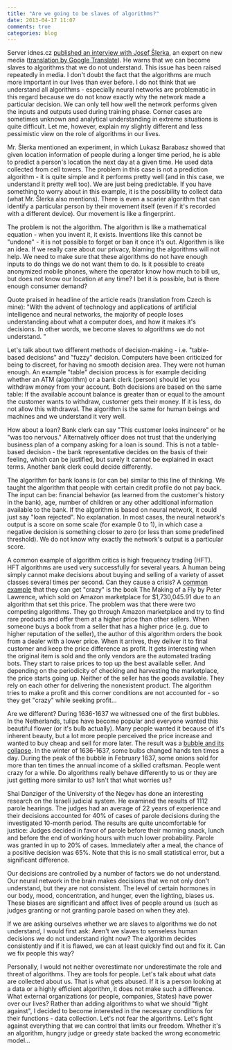 ```yaml
---
title: "Are we going to be slaves of algorithms?"
date: 2013-04-17 11:07
comments: true
categories: blog
---
```


Server idnes.cz [published an interview with Josef Šlerka](http://zpravy.idnes.cz/muzeme-se-stat-otroky-algoritmu-jimz-nebudeme-rozumet-varuje-expert-na-nova-media-g21-/kavarna.aspx?c=A130409_172339_kavarna_chu), an expert on new
media ([translation by Google Translate](http://translate.google.com/translate?sl=cs&tl=en&js=n&prev=_t&hl=en&ie=UTF-8&eotf=1&u=http%3A%2F%2Fzpravy.idnes.cz%2Fmuzeme-se-stat-otroky-algoritmu-jimz-nebudeme-rozumet-varuje-expert-na-nova-media-g21-%2Fkavarna.aspx%3Fc%3DA130409_172339_kavarna_chu)). He warns that we can become slaves to algorithms that we do
not understand. This issue has been raised repeatedly in media. I
don't doubt the fact that the algorithms are much more important in
our lives than ever before. I do not think that we understand all
algorithms - especially neural networks are problematic in this
regard because we do not know exactly why the network made a
particular decision. We can only tell how well the network performs
given the inputs and outputs used during training phase. Corner
cases are sometimes unknown and analytical understanding in extreme
situations is quite difficult. Let me, however, explain my slightly
different and less pessimistic view on the role of algorithms in
our lives.

Mr. Šlerka mentioned an
experiment, in which Lukasz Barabasz showed that given location
information of people during a longer time period, he is able to
predict a person's location the next day at a given time. He used
data collected from cell towers. The problem in this case is not a
prediction algorithm - it is quite simple and it performs pretty
well (and in this case, we understand it pretty well too). We are
just being predictable. If you have something to worry about in
this example, it is the possibility to collect data (what Mr.
Šlerka also mentions). There is even a scarier algorithm
that can identify a particular person by their movement itself
(even if it's recorded with a different device). Our movement is
like a fingerprint.

The problem is not the algorithm. The
algorithm is like a mathematical equation - when you invent it, it
exists. Inventions like this cannot be "undone" - it is not
possible to forget or ban it once it's out. Algorithm is like an
idea. If we really care about our privacy, blaming the algorithms
will not help. We need to make sure that these algorithms do not
have enough inputs to do things we do not want them to do. Is it
possible to create anonymized mobile phones, where the operator
know how much to bill us, but does not know our location at any
time? I bet it is possible, but is there enough consumer
demand?

Quote praised in headline of the article reads (translation from Czech is
mine): "With the advent of technology and applications of
artificial intelligence and neural networks, the majority of people
loses understanding about what a computer does, and how it makes
it's decisions. In other words, we become slaves to algorithms we
do not understand. "

Let's talk about two different
methods of decision-making - i.e. "table-based decisions" and
"fuzzy" decision. Computers have been criticized for being to
discreet, for having no smooth decision area. They were not human
enough. An example "table" decision process is for example deciding
whether an ATM (algorithm) or a bank clerk (person) should let you
withdraw money from your account. Both decisions are based on the
same table: If the available account balance is greater than or
equal to the amount the customer wants to withdraw, customer gets
their money. If it is less, do not allow this withdrawal. The
algorithm is the same for human beings and machines and we
understand it very well.

How about a loan? Bank clerk can say
"This customer looks insincere" or he "was too nervous."
Alternatively officer does not trust that the underlying business
plan of a company asking for a loan is sound. This is not a
table-based decision - the bank representative decides on the basis
of their feeling, which can be justified, but surely it cannot be
explained in exact terms. Another bank clerk could decide
differently.

The algorithm for bank loans is (or
can be) similar to this line of thinking. We taught the algorithm
that people with certain credit profile do not pay back. The input
can be: financial behavior (as learned from the customer's history
in the bank), age, number of children or any other additional
information available to the bank. If the algorithm is based on
neural network, it could just say "loan rejected". No explanation.
In most cases, the neural network's output is a score on some scale
(for example 0 to 1), in which case a negative decision is
something closer to zero (or less than some predefined threshold).
We do not know why exactly the network's output is a particular
score.

A common example of algorithm critics
is high frequency trading (HFT). HFT algorithms are used very
successfully for several years. A human being simply cannot make
decisions about buying and selling of a variety of asset classes
several times per second. Can they cause a crisis? A [common example](http://www.michaeleisen.org/blog/?p=358) that they
can get "crazy" is the book The Making of a Fly by Peter
Lawrence, which sold on Amazon marketplace for $1,730,045.91 due to
an algorithm that set this price. The problem was that there were
two competing algorithms. They go through Amazon marketplace and
try to find rare products and offer them at a higher price than
other sellers. When someone buys a book from a seller that has a
higher price (e.g. due to higher reputation of the seller), the
author of this algorithm orders the book from a dealer with a lower
price. When it arrives, they deliver it to final customer and keep
the price difference as profit. It gets interesting when the
original item is sold and the only vendors are the automated
trading bots. They start to raise prices to top up the best
available seller. And depending on the periodicity of checking and
harvesting the marketplace, the price starts going up. Neither of
the seller has the goods available. They rely on each other for
delivering the nonexistent product. The algorithm tries to make a
profit and this corner conditions are not accounted for - so they
get "crazy" while seeking profit...

Are we different? During 1636-1637 we
witnessed one of the first bubbles. In the Netherlands, tulips have
become popular and everyone wanted this beautiful flower (or it's
bulb actually). Many people wanted it because of it's inherent
beauty, but a lot more people perceived the price increase and
wanted to buy cheap and sell for more later. The result was a
[bubble and its collapse](https://en.wikipedia.org/wiki/File:Tulip_price_index1.svg).
In the winter of 1636-1637, some bulbs
changed hands ten times a day. During the peak of the bubble in
February 1637, some onions sold for more than ten times the annual
income of a skilled craftsman. People went crazy for a while. Do
algorithms really behave differently to us or they are just getting
more similar to us? Isn't that what worries us?

Shai Danziger of the University of
the Negev has done an interesting research on the Israeli judicial
system. He examined the results of 1112 parole hearings. The judges
had an average of 22 years of experience and their decisions
accounted for 40% of cases of parole decisions during the
investigated 10-month period. The results are quite uncomfortable
for justice: Judges decided in favor of parole before their morning
snack, lunch and before the end of working hours with much lower
probability. Parole was granted in up to 20% of cases. Immediately
after a meal, the chance of a positive decision was 65%. Note that
this is no small statistical error, but a significant
difference.

Our decisions are controlled by a
number of factors we do not understand. Our neural network in the
brain makes decisions that we not only don't understand, but they
are not consistent. The level of certain hormones in our body,
mood, concentration, and hunger, even the lighting, biases us.
These biases are significant and affect lives of people around us
(such as judges granting or not granting parole based on when they
ate).

If we are asking ourselves whether we
are slaves to algorithms we do not understand, I would first ask:
Aren't we slaves to senseless human decisions we do not understand
right now? The algorithm decides consistently and if it is flawed,
we can at least quickly find out and fix it. Can we fix people this
way?

Personally, I would not neither
overestimate nor underestimate the role and threat of algorithms.
They are tools for people. Let's talk about what data are collected
about us. That is what gets abused. If it is a person looking at a
data or a highly efficient algorithm, it does not make such a
difference. What external organizations (or people, companies,
States) have power over our lives? Rather than adding algorithms to
what we should "fight against", I decided to become interested in
the necessary conditions for their functions - data collection.
Let's not fear the algorithms. Let's fight against everything that
we can control that limits our freedom. Whether it's an algorithm,
hungry judge or greedy state backed the wrong econometric
model...

